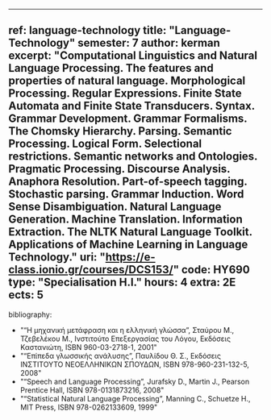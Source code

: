 
---
ref: language-technology
title: "Language-Technology"
semester: 7
author: kerman
excerpt: "Computational Linguistics and Natural Language Processing. The features and properties of natural language. Morphological Processing. Regular Expressions. Finite State Automata and Finite State Transducers. Syntax. Grammar Development. Grammar Formalisms. The Chomsky Hierarchy. Parsing. Semantic Processing. Logical Form. Selectional restrictions. Semantic networks and Ontologies. Pragmatic Processing. Discourse Analysis. Anaphora Resolution. Part-of-speech tagging. Stochastic parsing. Grammar Induction. Word Sense Disambiguation. Natural Language Generation. Machine Translation. Information Extraction. The NLTK Natural Language Toolkit. Applications of Machine Learning in Language Technology."
uri: "https://e-class.ionio.gr/courses/DCS153/"
code: ΗΥ690
type: "Specialisation H.I."
hours: 4
extra: 2Ε
ects: 5
---


bibliography: 
  - "“Η μηχανική μετάφραση και η ελληνική γλώσσα”, Σταύρου Μ., Τζεβελέκου Μ., Ινστιτούτο Επεξεργασίας του Λόγου, Εκδόσεις Καστανιώτη, ISBN 960-03-2718-1, 2001" 
  - "“Επίπεδα γλωσσικής ανάλυσης”, Παυλίδου Θ. Σ., Εκδόσεις ΙΝΣΤΙΤΟΥΤΟ ΝΕΟΕΛΛΗΝΙΚΩΝ ΣΠΟΥΔΩΝ, ISBN 978-960-231-132-5, 2008" 
  - "“Speech and Language Processing”, Jurafsky D., Martin J., Pearson Prentice Hall, ISBN 978-0131873216, 2008"
  - "“Statistical Natural Language Processing”, Manning C., Schuetze H., MIT Press, ISBN 978-0262133609, 1999"

